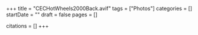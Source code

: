 +++
title = "CECHotWheels2000Back.avif"
tags = ["Photos"]
categories = []
startDate = ""
draft = false
pages = []

citations = []
+++
